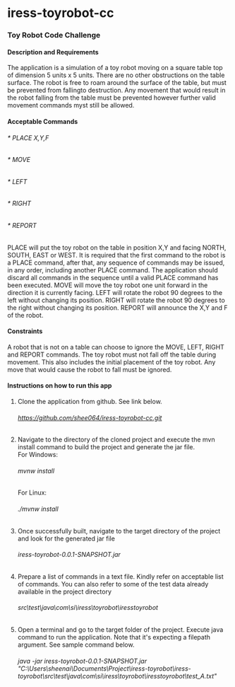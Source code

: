 # iress-toyrobot-cc

### Toy Robot Code Challenge ###


#### Description and Requirements ####

The application is a simulation of a toy robot moving on a square table top of dimension 5 units x 5 units. There are no other obstructions on the table surface. 
The robot is free to roam around the surface of the table, but must be prevented from fallingto destruction. Any movement that would result in the robot falling from
the table must be prevented however further valid movement commands myst still be allowed.


#### Acceptable Commands ####

###### * PLACE X,Y,F ######
###### * MOVE ######
###### * LEFT ######
###### * RIGHT ######
###### * REPORT ######

 PLACE will put the toy robot on the table in position X,Y and facing NORTH, SOUTH, EAST or WEST. It is required that the first command to the robot is a PLACE
 command, after that, any sequence of commands may be issued, in any order, including another PLACE command. The application should discard all commands in the 
 sequence until a valid PLACE command has been executed. MOVE will move the toy robot one unit forward in the direction it is currently facing. LEFT will rotate 
 the robot 90 degrees to the left without changing its position. RIGHT will rotate the robot 90 degrees to the right without changing its position. REPORT will 
 announce the X,Y and F of the robot.
 
 
 #### Constraints ####
 
 A robot that is not on a table can choose to ignore the MOVE, LEFT, RIGHT and REPORT commands. The toy robot must not fall off the table during movement.
 This also includes the initial placement of the toy robot. Any move that would cause the robot to fall must be ignored.


#### Instructions on how to run this app ####

1. Clone the application from github. See link below.<br/> 
   ###### https://github.com/shee064/iress-toyrobot-cc.git ######
2. Navigate to the directory of the cloned project and execute the mvn install command to build the project and generate the jar file. <br> 
   For Windows: 
   ###### mvnw install ######
   For Linux: 
   ###### ./mvnw install ######
3. Once successfully built, navigate to the target directory of the project and look for the generated jar file 
   ###### iress-toyrobot-0.0.1-SNAPSHOT.jar ######
4. Prepare a list of commands in a text file. Kindly refer on acceptable list of commands. You can also refer to some of the test data already available
   in the project directory 
   ###### src\test\java\com\si\iress\toyrobot\iresstoyrobot ######
5. Open a terminal and go to the target folder of the project. Execute java command to run the application. Note that it's expecting a filepath argument. See sample command below.
   ###### java -jar iress-toyrobot-0.0.1-SNAPSHOT.jar "C:\Users\sheenai\Documents\Project\iress-toyrobot\iress-toyrobot\src\test\java\com\si\iress\toyrobot\iresstoyrobot\test_A.txt" ######
